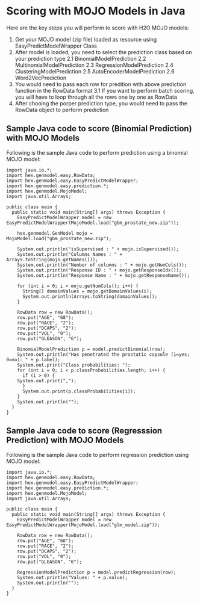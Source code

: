 # Scoring with MOJO Models in Java #

Here are the key steps you will perform to score with H2O MOJO models:

1. Get your MOJO model (zip file) loaded as resource using EasyPredictModelWrapper Class
2. After model is loaded, you need to select the prediction class based on your prediction type
   2.1 BinomialModelPrediction
   2.2 MultinomialModelPrediction
   2.3 RegressionModelPrediction
   2.4 ClusteringModelPrediction
   2.5 AutoEncoderModelPrediction
   2.6 Word2VecPrediction
3. You would need to pass each row for predition with above prediction function in the RowData format
   3.1 If you want to perform batch scoring, you will have to loop through all the rows one by one as RowData
4. After chooing the porper prediction type, you would need to pass the RowData object to perform prediction


## Sample Java code to score (Binomial Prediction) with  MOJO Models ###

Following is the sample Java code to perform prediction using a binomial MOJO model:

```
import java.io.*;
import hex.genmodel.easy.RowData;
import hex.genmodel.easy.EasyPredictModelWrapper;
import hex.genmodel.easy.prediction.*;
import hex.genmodel.MojoModel;
import java.util.Arrays;

public class main {
  public static void main(String[] args) throws Exception {
    EasyPredictModelWrapper model = new EasyPredictModelWrapper(MojoModel.load("gbm_prostate_new.zip"));

    hex.genmodel.GenModel mojo = MojoModel.load("gbm_prostate_new.zip");

    System.out.println("isSupervised : " + mojo.isSupervised());
    System.out.println("Columns Names : " + Arrays.toString(mojo.getNames()));
    System.out.println("Number of columns : " + mojo.getNumCols());
    System.out.println("Response ID : " + mojo.getResponseIdx());
    System.out.println("Response Name : " + mojo.getResponseName());

    for (int i = 0; i < mojo.getNumCols(); i++) {
      String[] domainValues = mojo.getDomainValues(i);
      System.out.println(Arrays.toString(domainValues));
    }

    RowData row = new RowData();
    row.put("AGE", "68");
    row.put("RACE", "2");
    row.put("DCAPS", "2");
    row.put("VOL", "0");
    row.put("GLEASON", "6");

    BinomialModelPrediction p = model.predictBinomial(row);
    System.out.println("Has penetrated the prostatic capsule (1=yes; 0=no): " + p.label);
    System.out.print("Class probabilities: ");
    for (int i = 0; i < p.classProbabilities.length; i++) {
      if (i > 0) {
	System.out.print(",");
      }
      System.out.print(p.classProbabilities[i]);
    }
    System.out.println("");
  }
}
```

## Sample Java code to score (Regresssion Prediction) with  MOJO Models ###

Following is the sample Java code to perform regression prediction using  MOJO model:

```
import java.io.*;
import hex.genmodel.easy.RowData;
import hex.genmodel.easy.EasyPredictModelWrapper;
import hex.genmodel.easy.prediction.*;
import hex.genmodel.MojoModel;
import java.util.Arrays;

public class main {
  public static void main(String[] args) throws Exception {
    EasyPredictModelWrapper model = new EasyPredictModelWrapper(MojoModel.load("glm_model.zip"));

    RowData row = new RowData();
    row.put("AGE", "68");
    row.put("RACE", "2");
    row.put("DCAPS", "2");
    row.put("VOL", "0");
    row.put("GLEASON", "6");

    RegressionModelPrediction p = model.predictRegression(row);
    System.out.println("Values: " + p.value);
    System.out.println("");
  }
}
```

